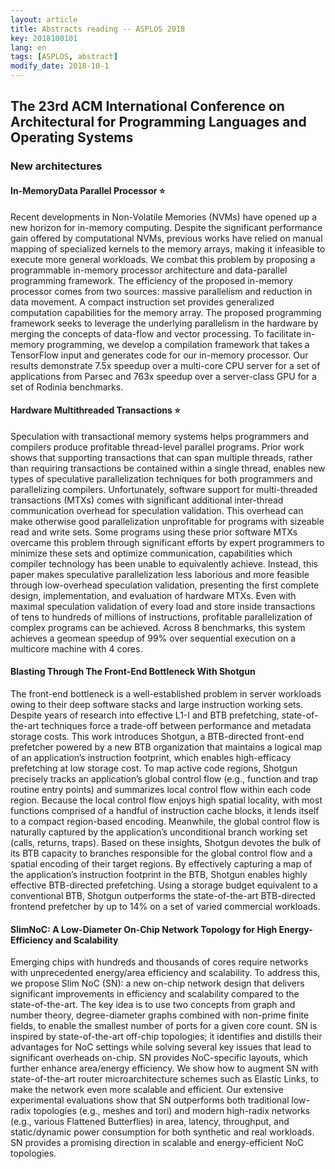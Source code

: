 ```yaml
---
layout: article
title: Abstracts reading -- ASPLOS 2018
key: 2018100101
lang: en
tags: [ASPLOS, abstract]
modify_date: 2018-10-1
---
```


## The 23rd ACM International Conference on Architectural for Programming Languages and Operating Systems

<!--More-->

### New architectures

#### In-MemoryData Parallel Processor :star:
Recent developments in Non-Volatile Memories (NVMs) have opened up a new horizon for in-memory computing. Despite the significant performance gain offered by computational NVMs, previous works have relied on manual mapping of specialized kernels to the memory arrays, making it infeasible to execute more general workloads. We combat this problem by proposing a programmable in-memory processor architecture and data-parallel programming framework. The efficiency of the proposed in-memory processor comes from two sources: massive parallelism and reduction in data movement. A compact instruction set provides generalized computation capabilities for the memory array. The proposed programming framework seeks to leverage the underlying parallelism in the hardware by merging the concepts of data-flow and vector processing. To facilitate in-memory programming, we develop a compilation framework that takes a TensorFlow input and generates code for our in-memory processor. Our results demonstrate 7.5x speedup over a multi-core CPU server for a set of applications from Parsec and 763x speedup over a server-class GPU for a set of Rodinia benchmarks.

#### Hardware Multithreaded Transactions :star:
Speculation with transactional memory systems helps programmers and compilers produce profitable thread-level parallel programs. Prior work shows that supporting transactions that can span multiple threads, rather than requiring transactions be contained within a single thread, enables new types of speculative parallelization techniques for both programmers and parallelizing compilers. Unfortunately, software support for multi-threaded transactions (MTXs) comes with significant additional inter-thread communication overhead for speculation validation. This overhead can make otherwise good parallelization unprofitable for programs with sizeable read and write sets. Some programs using these prior software MTXs overcame this problem through significant efforts by expert programmers to minimize these sets and optimize communication, capabilities which compiler technology has been unable to equivalently achieve. Instead, this paper makes speculative parallelization less laborious and more feasible through low-overhead speculation validation, presenting the first complete design, implementation, and evaluation of hardware MTXs. Even with maximal speculation validation of every load and store inside transactions of tens to hundreds of millions of instructions, profitable parallelization of complex programs can be achieved. Across 8 benchmarks, this system achieves a geomean speedup of 99% over sequential execution on a multicore machine with 4 cores.

#### Blasting Through The Front-End Bottleneck With Shotgun
The front-end bottleneck is a well-established problem in server workloads owing to their deep software stacks and large instruction working sets. Despite years of research into effective L1-I and BTB prefetching, state-of-the-art techniques force a trade-off between performance and metadata storage costs. This work introduces Shotgun, a BTB-directed front-end prefetcher powered by a new BTB organization that maintains a logical map of an application’s instruction footprint, which enables high-efficacy prefetching at low storage cost. To map active code regions, Shotgun precisely tracks an application’s global control flow (e.g., function and trap routine entry points) and summarizes local control flow within each code region. Because the local control flow enjoys high spatial locality, with most functions comprised of a handful of instruction cache blocks, it lends itself to a compact region-based encoding. Meanwhile, the global control flow is naturally captured by the application’s unconditional branch working set (calls, returns, traps). Based on these insights, Shotgun devotes the bulk of its BTB capacity to branches responsible for the global control flow and a spatial encoding of their target regions. By effectively capturing a map of the application’s instruction footprint in the BTB, Shotgun enables highly effective BTB-directed prefetching. Using a storage budget equivalent to a conventional BTB, Shotgun outperforms the state-of-the-art BTB-directed frontend prefetcher by up to 14% on a set of varied commercial workloads.

#### SlimNoC: A Low-Diameter On-Chip Network Topology for High Energy-Efficiency and Scalability
Emerging chips with hundreds and thousands of cores require networks with unprecedented energy/area efficiency and scalability. To address this, we propose Slim NoC (SN): a new on-chip network design that delivers significant improvements in efficiency and scalability compared to the state-of-the-art. The key idea is to use two concepts from graph and number theory, degree-diameter graphs combined with non-prime finite fields, to enable the smallest number of ports for a given core count. SN is inspired by state-of-the-art off-chip topologies; it identifies and distills their advantages for NoC settings while solving several key issues that lead to significant overheads on-chip. SN provides NoC-specific layouts, which further enhance area/energy efficiency. We show how to augment SN with state-of-the-art router microarchitecture schemes such as Elastic Links, to make the network even more scalable and efficient. Our extensive experimental evaluations show that SN outperforms both traditional low-radix topologies (e.g., meshes and tori) and modern high-radix networks (e.g., various Flattened Butterflies) in area, latency, throughput, and static/dynamic power consumption for both synthetic and real workloads. SN provides a promising direction in scalable and energy-efficient NoC topologies.

